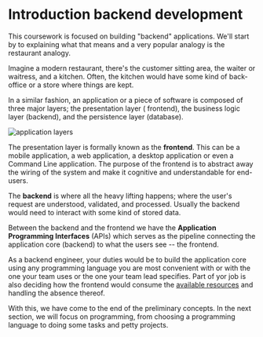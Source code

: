 # Introduction backend development

This coursework is focused on building "backend" applications. We'll start by to explaining what that means and a very
popular analogy is the restaurant analogy.

Imagine a modern restaurant, there's the customer sitting area, the waiter or waitress, and a kitchen. Often, the
kitchen would have some kind of back-office or a store where things are kept.

In a similar fashion, an application or a piece of software is composed of three major layers; the presentation layer (
frontend), the business logic layer (backend), and the persistence layer (database).

![application layers](../assets/application-layers.png)

The presentation layer is formally known as the **frontend**. This can be a mobile application, a web application, a
desktop application or even a Command Line application. The purpose of the frontend is to abstract away the wiring of
the system and make it cognitive and understandable for end-users.

The **backend** is where all the heavy lifting happens; where the user's request are understood, validated, and
processed. Usually the backend would need to interact with some kind of stored data.

Between the backend and the frontend we have the **Application Programming Interfaces** (APIs) which serves as the
pipeline connecting the application core (backend) to what the users see -- the frontend.

As a backend engineer, your duties would be to build the application core using any programming language you are most
convenient with or with the one your team uses or the one your team lead specifies. Part of yor job is also deciding how
the frontend would consume
the [available resources](../module_2/resources_and_network_request.html?highlight=resour#resource) and handling the
absence thereof.

With this, we have come to the end of the preliminary concepts. In the next section, we will focus on programming, from
choosing a programming language to doing some tasks and petty projects.
